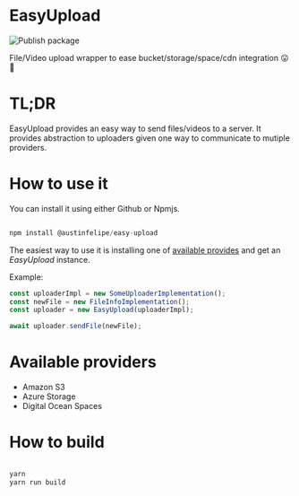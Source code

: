 # EasyUpload

![Publish package](https://github.com/AustinFelipe/easy-upload/workflows/Publish%20package/badge.svg)

File/Video upload wrapper to ease bucket/storage/space/cdn integration 😛👊

# TL;DR

EasyUpload provides an easy way to send files/videos to a server. It provides abstraction to uploaders given one way to communicate to mutiple providers.

# How to use it

You can install it using either Github or Npmjs.

```javascript

npm install @austinfelipe/easy-upload

```

The easiest way to use it is installing one of [available provides]() and get an _EasyUpload_ instance.

Example:

```javascript
const uploaderImpl = new SomeUploaderImplementation();
const newFile = new FileInfoImplementation();
const uploader = new EasyUpload(uploaderImpl);

await uploader.sendFile(newFile);
```

# Available providers

- Amazon S3
- Azure Storage
- Digital Ocean Spaces

# How to build

```javascript

yarn
yarn run build

```
